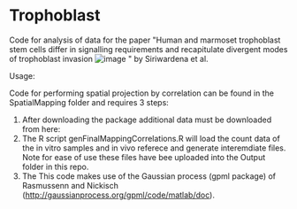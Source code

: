 # Trophoblast

Code for analysis of data for the paper "Human and marmoset trophoblast stem cells differ in signalling requirements and recapitulate divergent modes of trophoblast invasion ![image](https://user-images.githubusercontent.com/59876617/224363561-1dad3f19-3f75-4a4e-ac62-78c0a16dae7a.png)
" by Siriwardena et al. 

Usage:

Code for performing spatial projection by correlation can be found in the SpatialMapping folder and requires 3 steps: 
1) After downloading the package additional data must be downloaded from here: 
2) The R script genFinalMappingCorrelations.R will load the count data of the in vitro samples and in vivo referece and generate interemdiate files. Note for ease of use these files have bee uploaded into the Output folder in this repo.
3) The 
This code makes use of the Gaussian process (gpml package) of Rasmussenn and Nickisch (http://gaussianprocess.org/gpml/code/matlab/doc). 

